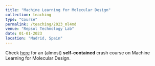 ```yaml
---
title: "Machine Learning for Molecular Design"
collection: teaching
type: "Course"
permalink: /teaching/2023_ml4md
venue: "Repsol Technology Lab"
date: 01-01-2023
location: "Madrid, Spain"
---
```


Check [here](https://roinaveiro.github.io/ml4md-course/) for an (almost) **self-contained** crash course on Machine Learning for Molecular Design.
